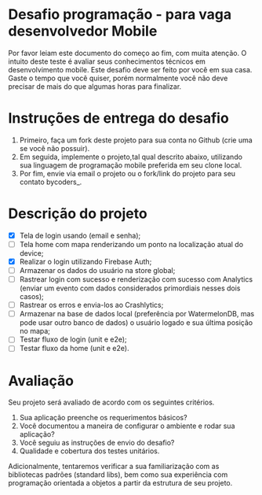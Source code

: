 # Desafio programação - para vaga desenvolvedor Mobile
Por favor leiam este documento do começo ao fim, com muita atenção.
O intuito deste teste é avaliar seus conhecimentos técnicos em desenvolvimento mobile.
Este desafio deve ser feito por você em sua casa. Gaste o tempo que você quiser, porém normalmente você não deve precisar de mais do que algumas horas para finalizar.

# Instruções de entrega do desafio

1. Primeiro, faça um fork deste projeto para sua conta no Github (crie uma se você não possuir).
2. Em seguida, implemente o projeto,tal qual descrito abaixo, utilizando sua linguagem de programação mobile preferida em seu clone local.
3. Por fim, envie via email o projeto ou o fork/link do projeto para seu contato bycoders_.

# Descrição do projeto

- [x] Tela de login usando (email e senha);
- [ ] Tela home com mapa renderizando um ponto na localização atual do device;
- [x] Realizar o login utilizando Firebase Auth;
- [ ] Armazenar os dados do usuário na store global;
- [ ] Rastrear login com sucesso e renderização com sucesso com Analytics (enviar um evento com dados considerados primordiais nesses dois casos);
- [ ] Rastrear os erros e envia-los ao Crashlytics;
- [ ] Armazenar na base de dados local (preferência por WatermelonDB, mas pode usar outro banco de dados) o usuário logado e sua última posição no mapa;
- [ ] Testar fluxo de login (unit e e2e);
- [ ] Testar fluxo da home (unit e e2e).

# Avaliação

Seu projeto será avaliado de acordo com os seguintes critérios.

1. Sua aplicação preenche os requerimentos básicos?
2. Você documentou a maneira de configurar o ambiente e rodar sua aplicação?
3. Você seguiu as instruções de envio do desafio?
4. Qualidade e cobertura dos testes unitários.

Adicionalmente, tentaremos verificar a sua familiarização com as bibliotecas padrões (standard libs), bem como sua experiência com programação orientada a objetos a partir da estrutura de seu projeto.
